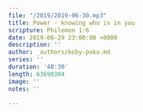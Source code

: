 ```yaml
---
file: "/2019/2019-06-30.mp3"
title: Power - knowing who is in you
scripture: Philemon 1:6
date: 2019-06-29 23:00:00 +0000
description: ''
author: _authors/koby-poku.md
series: ''
duration: '48:30'
length: 63690304
image: ''
notes: ''

---
```

